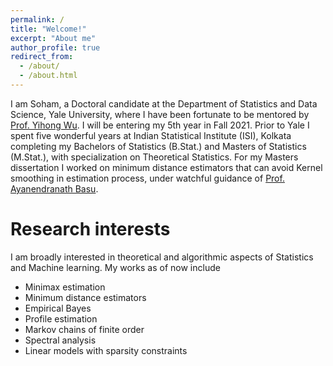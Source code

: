```yaml
---
permalink: /
title: "Welcome!"
excerpt: "About me"
author_profile: true
redirect_from: 
  - /about/
  - /about.html
---
```


I am Soham, a Doctoral candidate at the Department of Statistics and Data Science, Yale University, where I have been fortunate to be mentored by [Prof. Yihong Wu](http://www.stat.yale.edu/~yw562/). I will be entering my 5th year in Fall 2021. Prior to Yale I spent five wonderful years at Indian Statistical Institute (ISI), Kolkata completing my Bachelors of Statistics (B.Stat.) and Masters of Statistics (M.Stat.), with specialization on Theoretical Statistics. For my Masters dissertation I worked on minimum distance estimators that can avoid Kernel smoothing in estimation process, under watchful guidance of [Prof. Ayanendranath Basu](https://www.isical.ac.in/~ayanbasu/).

Research interests
==================
I am broadly interested in theoretical and algorithmic aspects of Statistics and Machine learning. My works as of now include
* Minimax estimation
* Minimum distance estimators
* Empirical Bayes
* Profile estimation
* Markov chains of finite order
* Spectral analysis
* Linear models with sparsity constraints

